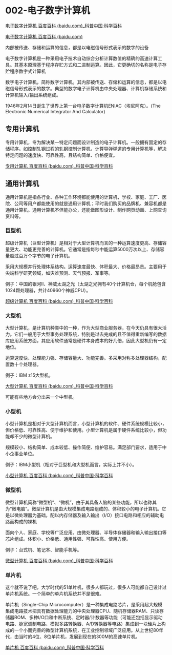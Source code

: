 # 002-电子数字计算机

[电子数字计算机 百度百科 (baidu.com)_科普中国·科学百科](https://baike.baidu.com/item/电子数字计算机?fromModule=lemma_search-box)

[电子数字计算机 百度百科 (baidu.com)](https://baike.baidu.com/item/数字电子计算机/5500710?fr=ge_ala)

内部被传送、存储和运算的信息，都是以电磁信号形式表示的数字的设备

电子数字计算机是一种采用电子技术自动综合分析计算数值的精确的高速计算工具。其基本原理基于程序存贮方式和二进制运算。因此，它更确切的名称是电子存贮程序数字式计算机

数字电子计算机，简称数字计算机。其内部被传送、存储和运算的信息，都是以电磁信号形式表示的数字。典型的数字电子计算机由中央处理器、计算机存储系统和计算机输入/输出系统组成。

1946年2月14日诞生了世界上第一台电子数字计算机ENIAC（埃尼阿克）。(The Electronic Numerical Integrator And Calculator)

## 专用计算机

专用计算机，专为解决某一特定问题而设计制造的电子计算机。一般拥有固定的存储程序。如控制轧钢过程的轧钢控制计算机，计算导弹弹道的专用计算机等，解决特定问题的速度快、可靠性高，且结构简单、价格便宜。

[专用计算机 百度百科 (baidu.com)_科普中国·科学百科](https://baike.baidu.com/item/专用计算机/4201208?fr=ge_ala)

##  通用计算机

通用计算机是指各行业、各种工作环境都能使用的计算机，学校、家庭、工厂、医院、公司等用户都能使用的就是通用计算机；平时我们购买的品牌机、兼容机都是通用计算机。通用计算机不但能办公，还能做图形设计、制作网页动画、上网查询资料等。

### 巨型机

超级计算机（巨型计算机）是相对于大型计算机而言的一种运算速度更高、存储容量更大、功能更完善的计算机。它通常是指每秒中能运算5000万次以上、存储容量超过百万个字节的电子计算机。

采用大规模并行处理体系结构。运算速度最快、体积最大、价格最昂贵。主要用于尖端科学研究领域，如灾难预测、天气预报、军事等。

例子：中国的银河II、神威太湖之光（太湖之光拥有40个计算机仓，每个机舱包含1024颗处理器，共计40960个神威CPU）。

[超级计算机 百度百科 (baidu.com)_科普中国·科学百科](https://baike.baidu.com/item/超级计算机/5373711)

### 大型机

大型计算机，是计算机种类中的一种，作为大型商业服务器，在今天仍具有很大活力。它们一般用于大型事务处理系统，特别是过去完成的且不值得重新编写的数据库应用系统方面，其应用软件通常是硬件本身成本的好几倍，因此大型机仍有一定地位。

运算速度快、处理能力强、存储容量大、功能完善。多采用对称多处理器结构，配置数十个处理器。

例子：IBM z15大型机。

[大型计算机 百度百科 (baidu.com)_科普中国·科学百科](https://baike.baidu.com/item/大型计算机)

可能有些地方会分出来一个中型机。

### 小型机

小型计算机是相对于大型计算机而言，小型计算机的软件、硬件系统规模比较小，但价格低、可靠性高、便于维护和使用。小型计算机是属于硬件系统比较小，但功能却不少的微型计算机。 

规模较小、结构简单、成本较低、操作简便、维护容易。满足部门要求，适用于中小企事业单位。

例子：IBM小型机（相对于巨型机和大型机而言，实际上并不小）。

[小型计算机 百度百科 (baidu.com)_科普中国·科学百科](https://baike.baidu.com/item/小型计算机)

### 微型机

微型计算机简称“微型机”、“微机”，由于其具备人脑的某些功能，所以也称其为“微电脑”。微型计算机是由大规模集成电路组成的、体积较小的电子计算机。它是以微处理器为基础，配以内存储器及输入输出（I/O）接口电路和相应的辅助电路而构成的裸机

面向个人、家庭、学校等广泛应用。由微处理器、半导体存储器和输入输出接口等芯片组成。体积小、价格低、通用性强、可靠性高、使用方便。

例子：台式机、笔记本、智能手机等。

[微型计算机 百度百科 (baidu.com)_科普中国·科学百科](https://baike.baidu.com/item/微型计算机/9287)


### 单片机

这个就不说了吧，大学时代的51单片机，很多人都玩过，很多人可能都自己设计过单片机系统。一个简单的单片机系统并不是很难。

单片机（Single-Chip Microcomputer）是一种集成电路芯片，是采用超大规模集成电路技术把具有数据处理能力的中央处理器CPU、随机存储器RAM、只读存储器ROM、多种I/O口和中断系统、定时器/计数器等功能（可能还包括显示驱动电路、脉宽调制电路、模拟多路转换器、A/D转换器等电路）集成到一块硅片上构成的一个小而完善的微型计算机系统，在工业控制领域广泛应用。从上世纪80年代，由当时的4位、8位单片机，发展到现在的300M的高速单片机。

[单片机 百度百科 (baidu.com)_科普中国·科学百科](https://baike.baidu.com/item/单片机)